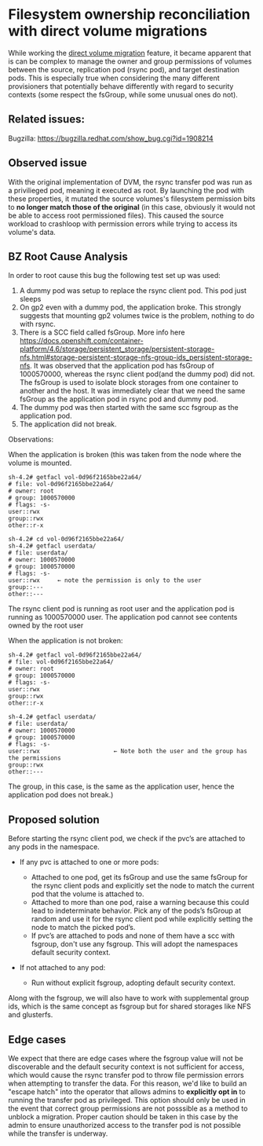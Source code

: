 # Filesystem ownership reconciliation with direct volume migrations

While working the [direct volume migration](https://issues.redhat.com/browse/MIG-284) feature, it became apparent that
is can be complex to manage the owner and group permissions of volumes between
the source, replication pod (rsync pod), and target destination pods. This is
especially true when considering the many different provisioners that potentially
behave differently with regard to security contexts (some respect the fsGroup,
while some unusual ones do not).

## Related issues:

Bugzilla: https://bugzilla.redhat.com/show_bug.cgi?id=1908214

## Observed issue

With the original implementation of DVM, the rsync transfer pod was run
as a privilieged pod, meaning it executed as root. By launching the pod with
these properties, it mutated the source volumes's filesystem permission bits
to **no longer match those of the original** (in this case, obviously it would
not be able to access root permissioned files). This caused the source workload
to crashloop with permission errors while trying to access its volume's data.

## BZ Root Cause Analysis

In order to root cause this bug the following test set up was used:

1. A dummy pod was setup to replace the rsync client pod. This pod just sleeps
2. On gp2 even with a dummy pod, the application broke. This strongly suggests that mounting gp2 volumes twice is the problem, nothing to do with rsync.
3. There is a SCC field called fsGroup. More info here https://docs.openshift.com/container-platform/4.6/storage/persistent_storage/persistent-storage-nfs.html#storage-persistent-storage-nfs-group-ids_persistent-storage-nfs. It was observed that the application pod has fsGroup of 1000570000, whereas the rsync client pod(and the dummy pod) did not. The fsGroup is used to isolate block storages from one container to another and the host. It was immediately clear that we need the same fsGroup as the application pod in rsync pod and dummy pod.
4. The dummy pod was then started with the same scc fsgroup as the application pod.
5. The application did not break.

Observations:

When the application is broken (this was taken from the node where the volume is mounted.

```
sh-4.2# getfacl vol-0d96f2165bbe22a64/
# file: vol-0d96f2165bbe22a64/
# owner: root
# group: 1000570000
# flags: -s-
user::rwx
group::rwx
other::r-x
```

```
sh-4.2# cd vol-0d96f2165bbe22a64/
sh-4.2# getfacl userdata/
# file: userdata/
# owner: 1000570000
# group: 1000570000
# flags: -s-
user::rwx     ← note the permission is only to the user
group::---
other::---
```

The rsync client pod is running as root user and the application pod is running
as 1000570000 user. The application pod cannot see contents owned by the root user

When the application is not broken:

```
sh-4.2# getfacl vol-0d96f2165bbe22a64/
# file: vol-0d96f2165bbe22a64/
# owner: root
# group: 1000570000
# flags: -s-
user::rwx
group::rwx
other::r-x
```

```
sh-4.2# getfacl userdata/
# file: userdata/
# owner: 1000570000
# group: 1000570000
# flags: -s-
user::rwx                     ← Note both the user and the group has the permissions
group::rwx
other::---
```

The group, in this case, is the same as the application user, hence the application pod does not break.)

## Proposed solution

Before starting the rsync client pod, we check if the pvc’s are attached to
any pods in the namespace.

* If any pvc is attached to one or more pods:
  * Attached to one pod, get its fsGroup and use the same fsGroup for the rsync
  client pods and explicitly set the node to match the current pod that the
  volume is attached to.
  * Attached to more than one pod, raise a warning because this could lead to
  indeterminate behavior. Pick any of the pods’s fsGroup at random and use it
  for the rsync client pod while explicitly setting the node to match the picked pod’s.
  * If pvc’s are attached to pods and none of them have a scc with fsgroup,
  don't use any fsgroup. This will adopt the namespaces default security context.

* If not attached to any pod:
  * Run without explicit fsgroup, adopting default security context.

Along with the fsgroup, we will also have to work with supplemental group ids,
which is the same concept as fsgroup but for shared storages like NFS and glusterfs.

## Edge cases

We expect that there are edge cases where the fsgroup value will not be discoverable
and the default security context is not sufficient for access, which would cause
the rsync transfer pod to throw file permission errors when attempting to transfer
the data. For this reason, we'd like to build an "escape hatch" into the operator
that allows admins to **explicitly opt in** to running the transfer pod as
privileged. This option should only be used in the event that correct group
permissions are not posssible as a method to unblock a migration. Proper caution
should be taken in this case by the admin to ensure unauthorized access to the
transfer pod is not possible while the transfer is underway.
